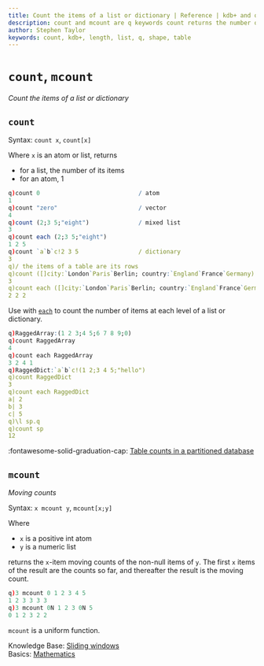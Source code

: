 ```yaml
---
title: Count the items of a list or dictionary | Reference | kdb+ and q documentation
description: count and mcount are q keywords count returns the number of items in a list. mcount returns a moving count of the non-null items of a list. 
author: Stephen Taylor
keywords: count, kdb+, length, list, q, shape, table
---
```

# `count`, `mcount`


_Count the items of a list or dictionary_




## `count`

Syntax: `count x`, `count[x]`  

Where `x` is an atom or list, returns

-   for a list, the number of its items
-   for an atom, 1

```q
q)count 0                            / atom
1
q)count "zero"                       / vector
4
q)count (2;3 5;"eight")              / mixed list
3
q)count each (2;3 5;"eight")
1 2 5
q)count `a`b`c!2 3 5                 / dictionary
3
q)/ the items of a table are its rows
q)count ([]city:`London`Paris`Berlin; country:`England`France`Germany)
3
q)count each ([]city:`London`Paris`Berlin; country:`England`France`Germany)
2 2 2
```

Use with [`each`](maps.md#each) to count the number of items at each level of a list or dictionary.

```q
q)RaggedArray:(1 2 3;4 5;6 7 8 9;0)
q)count RaggedArray
4
q)count each RaggedArray
3 2 4 1
q)RaggedDict:`a`b`c!(1 2;3 4 5;"hello")
q)count RaggedDict
3
q)count each RaggedDict
a| 2
b| 3
c| 5
q)\l sp.q
q)count sp
12
```

:fontawesome-solid-graduation-cap:
[Table counts in a partitioned database](../kb/partition.md#table-counts)


## `mcount`

_Moving counts_

Syntax: `x mcount y`, `mcount[x;y]`

Where

-   `x` is a positive int atom
-   `y` is a numeric list

returns the `x`-item moving counts of the non-null items of `y`. The first `x` items of the result are the counts so far, and thereafter the result is the moving count.

```q
q)3 mcount 0 1 2 3 4 5
1 2 3 3 3 3
q)3 mcount 0N 1 2 3 0N 5
0 1 2 3 2 2
```

`mcount` is a uniform function. 

<i class="far fa-hand-point-right"></i>
Knowledge Base: [Sliding windows](../kb/programming-idioms.md#how-do-i-apply-a-function-to-a-sequence-sliding-window)  
Basics: [Mathematics](../basics/math.md)
